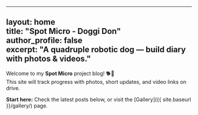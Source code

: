
---
layout: home  
title: "Spot Micro - Doggi Don"  
author_profile: false  
excerpt: "A quadruple robotic dog — build diary with photos & videos."  
---

Welcome to my **Spot Micro** project blog! 🐕🤖  
This site will track progress with photos, short updates, and video links on drive.

**Start here:** Check the latest posts below, or visit the [Gallery]({{ site.baseurl }}/gallery/) page.
